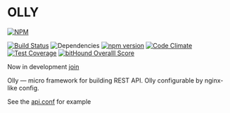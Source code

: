 # OLLY

 [![NPM](https://nodei.co/npm/olly.png?downloads=true&downloadRank=true&stars=true)](https://nodei.co/npm/olly/)

 [![Build Status](https://travis-ci.org/AtomixInteractions/olly.svg?branch=master)](https://travis-ci.org/AtomixInteractions/olly)
 ![Dependencies](https://david-dm.org/atomixinteractions/olly.svg)
 [![npm version](https://badge.fury.io/js/nonstandard.svg)](https://npmjs.com/nonstandard)
 [![Code Climate](https://codeclimate.com/github/AtomixInteractions/olly/badges/gpa.svg)](https://codeclimate.com/github/AtomixInteractions/olly)
 [![Test Coverage](https://codeclimate.com/github/AtomixInteractions/olly/badges/coverage.svg)](https://codeclimate.com/github/AtomixInteractions/olly/coverage)
 [![bitHound Overalll Score](https://www.bithound.io/github/AtomixInteractions/olly/badges/score.svg)](https://www.bithound.io/github/AtomixInteractions/olly)

Now in development [join](https://github.com/AtomixInteractions/olly/pulls)

Olly — micro framework for building REST API. Olly configurable by nginx-like config.

See the [api.conf](api.conf) for example